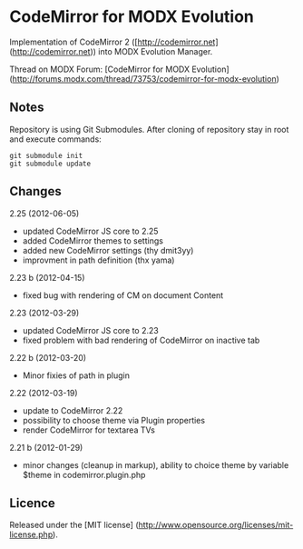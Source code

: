 # CodeMirror for MODX Evolution
Implementation of CodeMirror 2 ([http://codemirror.net] (http://codemirror.net)) into MODX Evolution Manager.

Thread on MODX Forum: [CodeMirror for MODX Evolution] (http://forums.modx.com/thread/73753/codemirror-for-modx-evolution)

## Notes ##

Repository is using Git Submodules. After cloning of repository stay in root and execute commands:

    git submodule init
    git submodule update

## Changes ##
2.25 (2012-06-05)
- updated CodeMirror JS core to 2.25
- added CodeMirror themes to settings
- added new CodeMirror settings (thy dmit3yy)
- improvment in path definition (thx yama)


2.23 b (2012-04-15)

- fixed bug with rendering of CM on document Content

2.23 (2012-03-29)

- updated CodeMirror JS core to 2.23
- fixed problem with bad rendering of CodeMirror on inactive tab

2.22 b (2012-03-20)

- Minor fixies of path in plugin

2.22 (2012-03-19)

- update to CodeMirror 2.22
- possibility to choose theme via Plugin properties
- render CodeMirror for textarea TVs

2.21 b (2012-01-29)

- minor changes (cleanup in markup), ability to choice theme by variable $theme in codemirror.plugin.php

## Licence ##

Released under the [MIT license] (http://www.opensource.org/licenses/mit-license.php).
